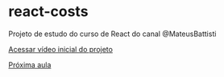 # react-costs
Projeto de estudo do curso de React do canal @MateusBattisti

[Acessar vídeo inicial do projeto](https://www.youtube.com/watch?v=OinwLJg8k88&list=PLnDvRpP8BneyVA0SZ2okm-QBojomniQVO&index=18)

[Próxima aula](https://www.youtube.com/watch?v=WzLEISV2wa0&list=PLnDvRpP8BneyVA0SZ2okm-QBojomniQVO&index=20)
